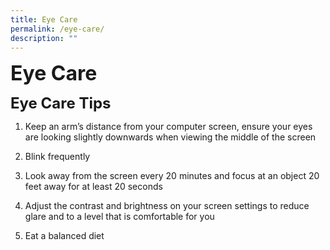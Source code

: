 ```yaml
---
title: Eye Care
permalink: /eye-care/
description: ""
---
```

**<font size=6>Eye Care</font>**

**<font size=5>Eye Care Tips</font>**

1) Keep an arm’s distance from your computer screen, ensure your eyes are looking slightly downwards when viewing the middle of the screen

2) Blink frequently

3) Look away from the screen every 20 minutes and focus at an object 20 feet away for at least 20 seconds

4) Adjust the contrast and brightness on your screen settings to reduce glare and to a level that is comfortable for you

5) Eat a balanced diet